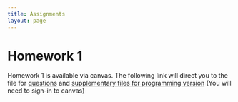 ```yaml
---
title: Assignments
layout: page
---
```


# Homework 1
Homework 1 is available via canvas. 
The following link will direct you to the file for [questions](https://yale.instructure.com/files/3623567/download?download_frd=1) and [supplementary files for programming version](https://yale.instructure.com/files/3623568/download?download_frd=1) (You will need to sign-in to canvas)

